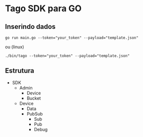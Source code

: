 # Tago SDK para GO

## Inserindo dados

```
go run main.go --token="your_token" --payload="template.json"
```
ou (linux)

```
./bin/tago --token="your_token" --payload="template.json"
```

## Estrutura

* SDK
    * Admin
        * Device
        * Bucket
    * Device
        * Data
        * PubSub
            * Sub
            * Pub
            * Debug